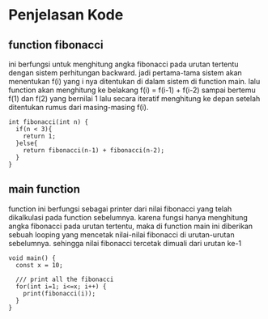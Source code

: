 # Penjelasan Kode

## function fibonacci
ini berfungsi untuk menghitung angka fibonacci pada urutan tertentu dengan sistem perhitungan backward. jadi pertama-tama sistem akan menentukan f(i)
yang i nya ditentukan di dalam sistem di function main. lalu function akan menghitung ke belakang f(i) = f(i-1) + f(i-2) sampai bertemu f(1) dan f(2)
yang bernilai 1 lalu secara iteratif menghitung ke depan setelah ditentukan rumus dari masing-masing f(i).
```
int fibonacci(int n) {
  if(n < 3){
    return 1;
  }else{
    return fibonacci(n-1) + fibonacci(n-2); 
  }
}
```
## main function
function ini berfungsi sebagai printer dari nilai fibonacci yang telah dikalkulasi pada function sebelumnya. karena fungsi hanya menghitung angka fibonacci
pada urutan tertentu, maka di function main ini diberikan sebuah looping yang mencetak nilai-nilai fibonacci di urutan-urutan sebelumnya. sehingga nilai fibonacci
tercetak dimuali dari urutan ke-1
```
void main() {
  const x = 10;

  /// print all the fibonacci
  for(int i=1; i<=x; i++) {
    print(fibonacci(i));
  }
}
```

